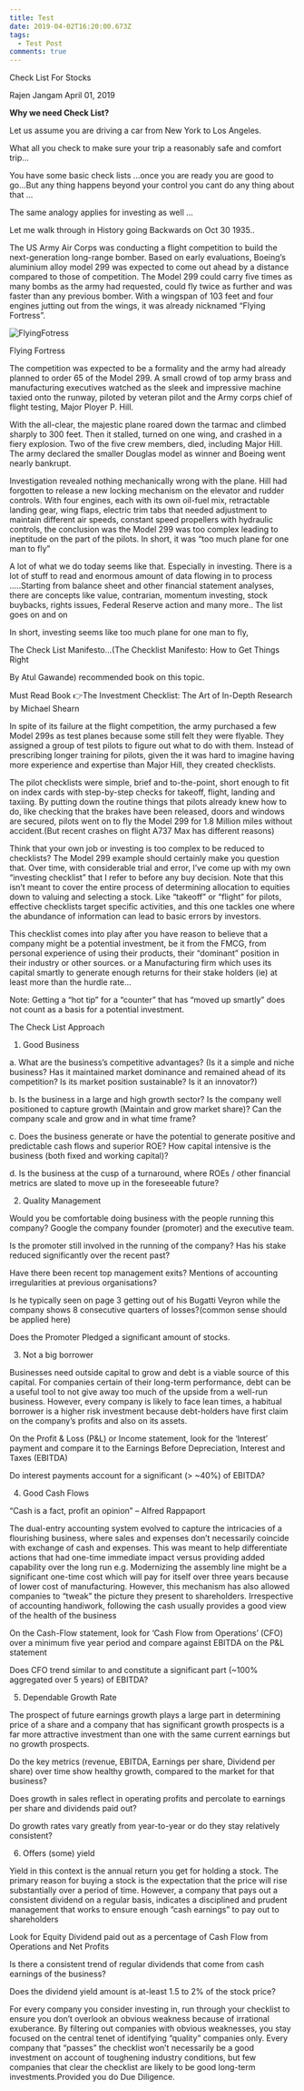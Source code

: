```yaml
---
title: Test
date: 2019-04-02T16:20:00.673Z
tags:
  - Test Post
comments: true
---
```

Check List For Stocks

Rajen Jangam April 01, 2019

**Why we need Check List?**

Let us assume you are driving a car from New York to Los Angeles. 

What all you check to make sure your trip a reasonably safe and comfort trip...

You have some basic check lists ...once you are ready you are good to go...But any thing  happens beyond your control you cant do any thing about that ...

 The same analogy applies for investing as well ...

Let me walk through in History going Backwards on Oct 30 1935..

The US Army Air Corps was conducting a flight competition to build the next-generation long-range bomber. Based on early evaluations, Boeing’s aluminium alloy model 299 was expected to come out ahead by a distance compared to those of competition. The Model 299 could carry five times as many bombs as the army had requested, could fly twice as further and was faster than any previous bomber. With a wingspan of 103 feet and four engines jutting out from the wings, it was already nicknamed “Flying Fortress”.

![FlyingFotress](/images/67053678dc84f238b6551.png)

Flying Fortress

The competition was expected to be a formality and the army had already planned to order 65 of the Model 299. A small crowd of top army brass and manufacturing executives watched as the sleek and impressive machine taxied onto the runway, piloted by veteran pilot and the Army corps chief of flight testing, Major Ployer P. Hill.

With the all-clear, the majestic plane roared down the tarmac and climbed sharply to 300 feet. Then it stalled, turned on one wing, and crashed in a fiery explosion. Two of the five crew members, died, including Major Hill. The army declared the smaller Douglas model as winner and Boeing went nearly bankrupt.

Investigation revealed nothing mechanically wrong with the plane. Hill had forgotten to release a new locking mechanism on the elevator and rudder controls. With four engines, each with its own oil-fuel mix, retractable landing gear, wing flaps, electric trim tabs that needed adjustment to maintain different air speeds, constant speed propellers with hydraulic controls, the conclusion was the Model 299 was too complex leading to ineptitude on the part of the pilots. In short, it was “too much plane for one man to fly”

A lot of what we do today seems like that. Especially in investing. There is a lot of stuff to read and enormous amount of data flowing in to process .....Starting from  balance sheet and other financial statement analyses, there are concepts like value, contrarian, momentum investing, stock buybacks, rights issues, Federal Reserve action and many more..  The list goes on and on

In short, investing seems like too much plane for one man to fly,

The Check List Manifesto...(The Checklist Manifesto: How to Get Things Right

By Atul Gawande) recommended book on this topic.

Must Read Book 👉The Investment Checklist: The Art of In-Depth Research  by Michael Shearn

In spite of its failure at the flight competition, the army purchased a few Model 299s as test planes because some still felt they were flyable. They assigned a group of test pilots to figure out what to do with them. Instead of prescribing longer training for pilots, given the it was hard to imagine having more experience and expertise than Major Hill, they created checklists.

The pilot checklists were simple, brief and to-the-point, short enough to fit on index cards with step-by-step checks for takeoff, flight, landing and taxiing. By putting down the routine things that pilots already knew how to do, like checking that the brakes have been released, doors and windows are secured, pilots went on to fly the Model 299 for 1.8 Million miles without accident.(But recent crashes on flight A737 Max has different reasons)

Think that your own job or investing is too complex to be reduced to checklists? The Model 299 example should certainly make you question that. Over time, with considerable trial and error, I’ve come up with my own “investing checklist” that I refer to before any buy decision. Note that this isn’t meant to cover the entire process of determining allocation to equities down to valuing and selecting a stock. Like “takeoff” or “flight” for pilots, effective checklists target specific activities, and this one tackles one where the abundance of information can lead to basic errors by investors.

This checklist comes into play after you have reason to believe that a company might be a potential investment, be it from the FMCG, from personal experience of using their products, their “dominant” position in their industry or other sources. or a Manufacturing firm which uses its capital smartly to generate enough returns for their stake holders (ie) at least more than the hurdle rate...

Note: Getting a “hot tip” for a “counter” that has “moved up smartly” does not count as a basis for a potential investment.

The Check List Approach 

1. Good Business

a. What are the business’s competitive advantages? (Is it a simple and niche business? Has it maintained market dominance and remained ahead of its competition? Is its market position sustainable? Is it an innovator?)

b. Is the business in a large and high growth sector? Is the company well positioned to capture growth (Maintain and grow market share)? Can the company scale and grow and in what time frame?

c. Does the business generate or have the potential to generate positive and predictable cash flows and superior ROE? How capital intensive is the business (both fixed and working capital)?

d. Is the business at the cusp of a turnaround, where ROEs / other financial metrics are slated to move up in the foreseeable future?  

2. Quality Management

Would you be comfortable doing business with the people running this company? Google the company founder (promoter) and the executive team.

Is the promoter still involved in the running of the company? Has his stake reduced significantly over the recent past?

Have there been recent top management exits? Mentions of accounting irregularities at previous organisations?

Is he typically seen on page 3 getting out of his Bugatti Veyron while the company shows 8 consecutive quarters of losses?(common sense should be applied here)

Does the Promoter Pledged a significant amount of stocks.

3. Not a big borrower

Businesses need outside capital to grow and debt is a viable source of this capital. For companies certain of their long-term performance, debt can be a useful tool to not give away too much of the upside from a well-run business. However, every company is likely to face lean times, a habitual borrower is a higher risk investment because debt-holders have first claim on the company’s profits and also on its assets.

On the Profit & Loss (P&L) or Income statement, look for the ‘Interest’ payment and compare it to the Earnings Before Depreciation, Interest and Taxes (EBITDA)

Do interest payments account for a significant (> ~40%) of EBITDA?

4. Good Cash Flows

“Cash is a fact, profit an opinion” – Alfred Rappaport

The dual-entry accounting system evolved to capture the intricacies of a flourishing business, where sales and expenses don’t necessarily coincide with exchange of cash and expenses. This was meant to help differentiate actions that had one-time immediate impact versus providing added capability over the long run e.g. Modernizing the assembly line might be a significant one-time cost which will pay for itself over three years because of lower cost of manufacturing. However, this mechanism has also allowed companies to “tweak” the picture they present to shareholders. Irrespective of accounting handiwork, following the cash usually provides a good view of the health of the business

On the Cash-Flow statement, look for ‘Cash Flow from Operations’ (CFO) over a minimum five year period and compare against EBITDA on the P&L statement

Does CFO trend similar to and constitute a significant part (~100% aggregated over 5 years) of EBITDA?

5. Dependable Growth Rate

The prospect of future earnings growth plays a large part in determining price of a share and a company that has significant growth prospects is a far more attractive investment than one with the same current earnings but no growth prospects.

Do the key metrics (revenue, EBITDA, Earnings per share, Dividend per share) over time show healthy growth, compared to the market for that business?

Does growth in sales reflect in operating profits and percolate to earnings per share and dividends paid out?

Do growth rates vary greatly from year-to-year or do they stay relatively consistent?

6. Offers (some) yield

Yield in this context is the annual return you get for holding a stock. The primary reason for buying a stock is the expectation that the price will rise substantially over a period of time. However, a company that pays out a consistent dividend on a regular basis, indicates a disciplined and prudent management that works to ensure enough “cash earnings” to pay out to shareholders

Look for Equity Dividend paid out as a percentage of Cash Flow from Operations and Net Profits

Is there a consistent trend of regular dividends that come from cash earnings of the business?

Does the dividend yield amount is at-least 1.5 to 2% of the stock price?

For every company you consider investing in, run through your checklist to ensure you don’t overlook an obvious weakness because of irrational exuberance. By filtering out companies with obvious weaknesses, you stay focused on the central tenet of identifying “quality” companies only. Every company that “passes” the checklist won’t necessarily be a good investment on account of toughening industry conditions, but few companies that  clear the checklist are likely to be good long-term investments.Provided you do Due Diligence.
